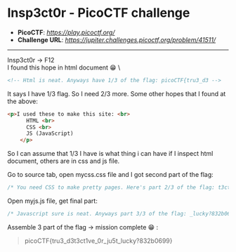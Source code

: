 # Insp3ct0r - PicoCTF challenge

* **PicoCTF**: *https://play.picoctf.org/*
* **Challenge URL**: *https://jupiter.challenges.picoctf.org/problem/41511/*

___

Insp3ct0r &rarr; F12\
I found this hope in html document :grin: \

``` html
<!-- Html is neat. Anyways have 1/3 of the flag: picoCTF{tru3_d3 -->
```

It says I have 1/3 flag. So I need 2/3 more. Some other hopes that I found at the above:
``` html
<p>I used these to make this site: <br>
	  HTML <br>
	  CSS <br>
	  JS (JavaScript)
	</p>
```
So I can assume that 1/3 I have is what thing i can have if I inspect html document, others are in css and js file.

Go to source tab, open mycss.css file and I got second part of the flag:
``` css
/* You need CSS to make pretty pages. Here's part 2/3 of the flag: t3ct1ve_0r_ju5t */
```
Open myjs.js file, get final part:
``` js
/* Javascript sure is neat. Anyways part 3/3 of the flag: _lucky?832b0699} */
```
Assemble 3 part of the flag &rarr; mission complete :grin: :
>picoCTF{tru3_d3t3ct1ve_0r_ju5t_lucky?832b0699}

